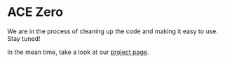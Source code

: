 # ACE Zero
We are in the process of cleaning up the code and making it easy to use. Stay tuned!

In the mean time, take a look at our [project page](https://nianticlabs.github.io/acezero/).